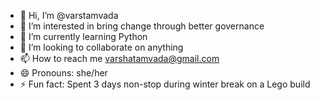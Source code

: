 - 👋 Hi, I’m @varstamvada
- 👀 I’m interested in bring change through better governance
- 🌱 I’m currently learning Python
- 💞️ I’m looking to collaborate on anything
- 📫 How to reach me varshatamvada@gmail.com
- 😄 Pronouns: she/her
- ⚡ Fun fact: Spent 3 days non-stop during winter break on a Lego build

<!---
varstamvada/varstamvada is a ✨ special ✨ repository because its `README.md` (this file) appears on your GitHub profile.
You can click the Preview link to take a look at your changes.
--->
